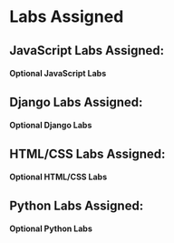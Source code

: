 # Labs Assigned

## JavaScript Labs Assigned:

 

#### Optional JavaScript Labs


## Django Labs Assigned:



#### Optional Django Labs



## HTML/CSS Labs Assigned:



#### Optional HTML/CSS Labs



## Python Labs Assigned:



#### Optional Python Labs


